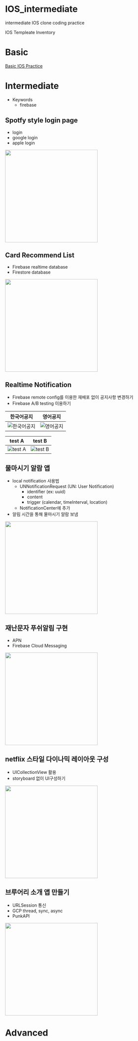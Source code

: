 # IOS_intermediate
intermediate IOS clone coding practice

IOS Templeate Inventory

# Basic
[Basic IOS Practice](https://github.com/tcJunghunPark/ProjectBasedIOS)

# Intermediate
* Keywords
  * firebase
## Spotfy style login page
- login
- google login
- apple login

<img src="https://user-images.githubusercontent.com/54619996/158113751-1ebb55fb-a81c-4a71-9f12-1965b16aa0b0.gif" width="300">

## Card Recommend List
- Firebase realtime database
- Firestore database


<img src="https://user-images.githubusercontent.com/54619996/158113626-4f0e910d-506d-4342-a353-d2293fbc7b59.gif" width="300">

## Realtime Notification
- Firebase remote config를 이용한 재배포 없이 공지사항 변경하기
- Firebase A/B testing 이용하기

|한국어공지|영어공지|
|:-:|:-:|
|![한국어공지](https://user-images.githubusercontent.com/54619996/158128018-fda4c4d1-0280-4d71-be98-11cfdb801ada.png?w=200)|![영어공지](https://user-images.githubusercontent.com/54619996/158128034-cf1a010a-0193-4ba5-91a5-26676b0c5faa.png?w=200)|

|test A|test B|
|:-:|:-:|
|![test A](https://user-images.githubusercontent.com/54619996/158128026-62c98e55-2b51-49a5-b4d9-50f8940dc4e4.png?w=200)|![test B](https://user-images.githubusercontent.com/54619996/158128038-d2ba9afd-56c7-4b0d-8da7-37a317a71b8b.png?w=200)|

## 물마시기 알람 앱 
- local notification 사용법
    - UNNotificationRequest (UN: User Notification)
        - identifier (ex: uuid)
        - content
        - trigger (calendar, timeInterval, location)
    - NotificationCenter에 추가
- 알림 시간을 통해 물마시기 알람 보냄


<img src="https://user-images.githubusercontent.com/54619996/158180809-9f953787-248c-4e0b-bd0e-c34fe11db110.gif" width="300">
    

## 재난문자 푸쉬알림 구현
- APN
- Firebase Cloud Messaging


<img src="https://user-images.githubusercontent.com/54619996/158374246-e99b037f-2372-42b7-ac61-5746a21a9105.gif" width="300">

## netflix 스타일 다이나믹 레이아웃 구성
- UICollectionView 활용
- storyboard 없이 UI구성하기


<img src="https://user-images.githubusercontent.com/54619996/159485136-57604f8b-117c-4e2a-972d-0f33c5c6f564.gif" width="300">

## 브루어리 소개 앱 만들기
- URLSession 통신
- GCP thread, sync, async
- PunkAPI


<img src="https://user-images.githubusercontent.com/54619996/160141050-993dbaf3-e28f-4c0d-8474-64870bd6a402.gif" width="300">

# Advanced
